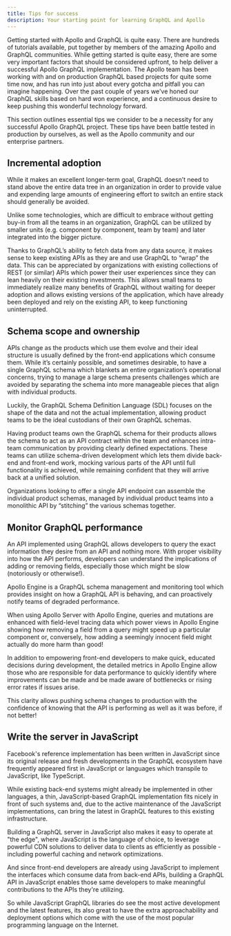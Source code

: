 ```yaml
---
title: Tips for success
description: Your starting point for learning GraphQL and Apollo
---
```


Getting started with Apollo and GraphQL is quite easy. There are hundreds of tutorials available, put together by members of the amazing Apollo and GraphQL communities. While getting started is quite easy, there are some very important factors that should be considered upfront, to help deliver a successful Apollo GraphQL implementation. The Apollo team has been working with and on production GraphQL based projects for quite some time now, and has run into just about every gotcha and pitfall you can imagine happening. Over the past couple of years we've honed our GraphQL skills based on hard won experience, and a continuous desire to keep pushing this wonderful technology forward.

This section outlines essential tips we consider to be a necessity for any successful Apollo GraphQL project. These tips have been battle tested in production by ourselves, as well as the Apollo community and our enterprise partners.

<h2 id="incremental-adoption">Incremental adoption</h2>

While it makes an excellent longer-term goal, GraphQL doesn’t need to stand above the entire data tree in an organization in order to provide value and expending large amounts of engineering effort to switch an entire stack should generally be avoided.

Unlike some technologies, which are difficult to embrace without getting buy-in from all the teams in an organization, GraphQL can be utilized by smaller units (e.g. component by component, team by team) and later integrated into the bigger picture.

Thanks to GraphQL’s ability to fetch data from any data source, it makes sense to keep existing APIs as they are and use GraphQL to “wrap” the data.  This can be appreciated by organizations with existing collections of REST (or similar) APIs which power their user experiences since they can lean heavily on their existing investments.  This allows small teams to immediately realize many benefits of GraphQL without waiting for deeper adoption and allows existing versions of the application, which have already been deployed and rely on the existing API, to keep functioning uninterrupted.

<h2 id="schema">Schema scope and ownership</h2>

APIs change as the products which use them evolve and their ideal structure is usually defined by the front-end applications which consume them.  While it’s certainly possible, and sometimes desirable, to have a single GraphQL schema which blankets an entire organization’s operational concerns, trying to manage a large schema presents challenges which are avoided by separating the schema into more manageable pieces that align with individual products.

Luckily, the GraphQL Schema Definition Language (SDL) focuses on the shape of the data and not the actual implementation, allowing product teams to be the ideal custodians of their own GraphQL schemas.

Having product teams own the GraphQL schema for their products allows the schema to act as an API contract within the team and enhances intra-team communication by providing clearly defined expectations.  These teams can utilize schema-driven development which lets them divide back-end and front-end work, mocking various parts of the API until full functionality is achieved, while remaining confident that they will arrive back at a unified solution.

Organizations looking to offer a single API endpoint can assemble the individual product schemas, managed by individual product teams into a monolithic API by “stitching” the various schemas together.

<h2 id="performance">Monitor GraphQL performance</h2>

An API implemented using GraphQL allows developers to query the exact information they desire from an API and nothing more.  With proper visibility into how the API performs, developers can understand the implications of adding or removing fields, especially those which might be slow (notoriously or otherwise!).

Apollo Engine is a GraphQL schema management and monitoring tool which provides insight on how a GraphQL API is behaving, and can proactively notify teams of degraded performance.

When using Apollo Server with Apollo Engine, queries and mutations are enhanced with field-level tracing data which power views in Apollo Engine showing how removing a field from a query might speed up a particular component or, conversely, how adding a seemingly innocent field might actually do more harm than good!

In addition to empowering front-end developers to make quick, educated decisions during development, the detailed metrics in Apollo Engine allow those who are responsible for data performance to quickly identify where improvements can be made and be made aware of bottlenecks or rising error rates if issues arise.

This clarity allows pushing schema changes to production with the confidence of knowing that the API is performing as well as it was before, if not better!

<h2 id="javascript">Write the server in JavaScript</h2>

Facebook's reference implementation has been written in JavaScript since its original release and fresh developments in the GraphQL ecosystem have frequently appeared first in JavaScript or languages which transpile to JavaScript, like TypeScript.

While existing back-end systems might already be implemented in other languages, a thin, JavaScript-based GraphQL implementation fits nicely in front of such systems and, due to the active maintenance of the JavaScript implementations, can bring the latest in GraphQL features to this existing infrastructure.

Building a GraphQL server in JavaScript also makes it easy to operate at "the edge", where JavaScript is the language of choice, to leverage powerful CDN solutions to deliver data to clients as efficiently as possible - including powerful caching and network optimizations.

And since front-end developers are already using JavaScript to implement the interfaces which consume data from back-end APIs, building a GraphQL API in JavaScript enables those same developers to make meaningful contributions to the APIs they're utilizing.

So while JavaScript GraphQL libraries do see the most active development and the latest features, its also great to have the extra approachability and deployment options which come with the use of the most popular programming language on the Internet.
